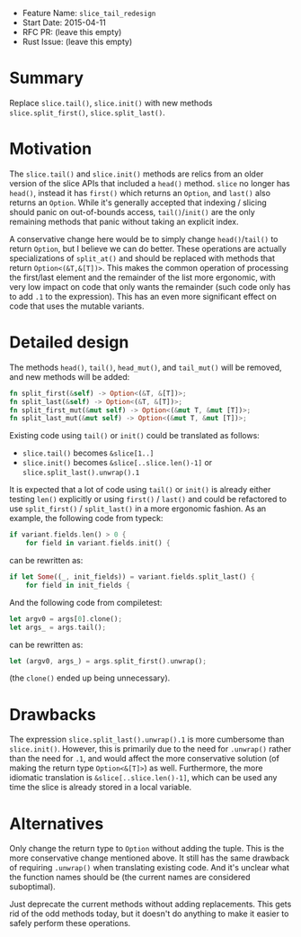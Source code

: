 - Feature Name: `slice_tail_redesign`
- Start Date: 2015-04-11
- RFC PR: (leave this empty)
- Rust Issue: (leave this empty)

# Summary

Replace `slice.tail()`, `slice.init()` with new methods `slice.split_first()`,
`slice.split_last()`.

# Motivation

The `slice.tail()` and `slice.init()` methods are relics from an older version
of the slice APIs that included a `head()` method. `slice` no longer has
`head()`, instead it has `first()` which returns an `Option`, and `last()` also
returns an `Option`. While it's generally accepted that indexing / slicing
should panic on out-of-bounds access, `tail()`/`init()` are the only
remaining methods that panic without taking an explicit index.

A conservative change here would be to simply change `head()`/`tail()` to return
`Option`, but I believe we can do better. These operations are actually
specializations of `split_at()` and should be replaced with methods that return
`Option<(&T,&[T])>`. This makes the common operation of processing the
first/last element and the remainder of the list more ergonomic, with very low
impact on code that only wants the remainder (such code only has to add `.1` to
the expression). This has an even more significant effect on code that uses the
mutable variants.

# Detailed design

The methods `head()`, `tail()`, `head_mut()`, and `tail_mut()` will be removed,
and new methods will be added:

```rust
fn split_first(&self) -> Option<(&T, &[T])>;
fn split_last(&self) -> Option<(&T, &[T])>;
fn split_first_mut(&mut self) -> Option<(&mut T, &mut [T])>;
fn split_last_mut(&mut self) -> Option<(&mut T, &mut [T])>;
```

Existing code using `tail()` or `init()` could be translated as follows:

* `slice.tail()` becomes `&slice[1..]`
* `slice.init()` becomes `&slice[..slice.len()-1]` or
  `slice.split_last().unwrap().1`

It is expected that a lot of code using `tail()` or `init()` is already either
testing `len()` explicitly or using `first()` / `last()` and could be refactored
to use `split_first()` / `split_last()` in a more ergonomic fashion. As an
example, the following code from typeck:

```rust
if variant.fields.len() > 0 {
    for field in variant.fields.init() {
```

can be rewritten as:

```rust
if let Some((_, init_fields)) = variant.fields.split_last() {
    for field in init_fields {
```

And the following code from compiletest:

```rust
let argv0 = args[0].clone();
let args_ = args.tail();
```

can be rewritten as:

```rust
let (argv0, args_) = args.split_first().unwrap();
```

(the `clone()` ended up being unnecessary).

# Drawbacks

The expression `slice.split_last().unwrap().1` is more cumbersome than
`slice.init()`. However, this is primarily due to the need for `.unwrap()`
rather than the need for `.1`, and would affect the more conservative solution
(of making the return type `Option<&[T]>`) as well. Furthermore, the more
idiomatic translation is `&slice[..slice.len()-1]`, which can be used any time
the slice is already stored in a local variable.

# Alternatives

Only change the return type to `Option` without adding the tuple. This is the
more conservative change mentioned above. It still has the same drawback of
requiring `.unwrap()` when translating existing code. And it's unclear what the
function names should be (the current names are considered suboptimal).

Just deprecate the current methods without adding replacements. This gets rid of
the odd methods today, but it doesn't do anything to make it easier to safely
perform these operations.
